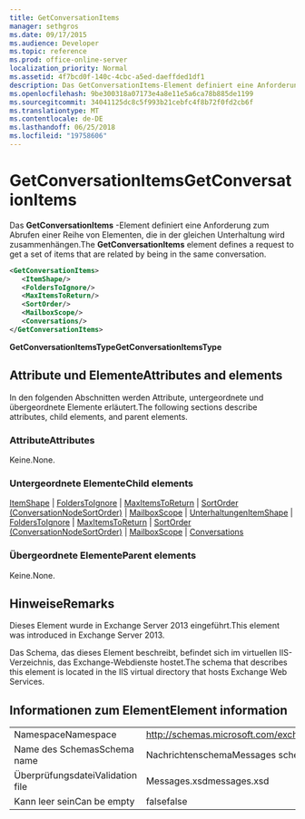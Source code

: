 ```yaml
---
title: GetConversationItems
manager: sethgros
ms.date: 09/17/2015
ms.audience: Developer
ms.topic: reference
ms.prod: office-online-server
localization_priority: Normal
ms.assetid: 4f7bcd0f-140c-4cbc-a5ed-daeffded1df1
description: Das GetConversationItems-Element definiert eine Anforderung zum Abrufen einer Reihe von Elementen, die in der gleichen Unterhaltung wird zusammenhängen.
ms.openlocfilehash: 9be300318a07173e4a8e11e5a6ca78b885de1199
ms.sourcegitcommit: 34041125dc8c5f993b21cebfc4f8b72f0fd2cb6f
ms.translationtype: MT
ms.contentlocale: de-DE
ms.lasthandoff: 06/25/2018
ms.locfileid: "19758606"
---
```

# <a name="getconversationitems"></a><span data-ttu-id="a01b5-103">GetConversationItems</span><span class="sxs-lookup"><span data-stu-id="a01b5-103">GetConversationItems</span></span>

<span data-ttu-id="a01b5-104">Das **GetConversationItems** -Element definiert eine Anforderung zum Abrufen einer Reihe von Elementen, die in der gleichen Unterhaltung wird zusammenhängen.</span><span class="sxs-lookup"><span data-stu-id="a01b5-104">The **GetConversationItems** element defines a request to get a set of items that are related by being in the same conversation.</span></span> 
  
```XML
<GetConversationItems>
   <ItemShape/>
   <FoldersToIgnore/>
   <MaxItemsToReturn/>
   <SortOrder/>
   <MailboxScope/>
   <Conversations/>
</GetConversationItems>
```

 <span data-ttu-id="a01b5-105">**GetConversationItemsType**</span><span class="sxs-lookup"><span data-stu-id="a01b5-105">**GetConversationItemsType**</span></span>
## <a name="attributes-and-elements"></a><span data-ttu-id="a01b5-106">Attribute und Elemente</span><span class="sxs-lookup"><span data-stu-id="a01b5-106">Attributes and elements</span></span>

<span data-ttu-id="a01b5-107">In den folgenden Abschnitten werden Attribute, untergeordnete und übergeordnete Elemente erläutert.</span><span class="sxs-lookup"><span data-stu-id="a01b5-107">The following sections describe attributes, child elements, and parent elements.</span></span>
  
### <a name="attributes"></a><span data-ttu-id="a01b5-108">Attribute</span><span class="sxs-lookup"><span data-stu-id="a01b5-108">Attributes</span></span>

<span data-ttu-id="a01b5-109">Keine.</span><span class="sxs-lookup"><span data-stu-id="a01b5-109">None.</span></span>
  
### <a name="child-elements"></a><span data-ttu-id="a01b5-110">Untergeordnete Elemente</span><span class="sxs-lookup"><span data-stu-id="a01b5-110">Child elements</span></span>

<span data-ttu-id="a01b5-111">[ItemShape](itemshape.md) | [FoldersToIgnore](folderstoignore.md) | [MaxItemsToReturn](maxitemstoreturn.md) | [SortOrder (ConversationNodeSortOrder)](sortorder-conversationnodesortorder.md) | [MailboxScope](mailboxscope.md) | [Unterhaltungen](conversations-ex15websvcsotherref.md)</span><span class="sxs-lookup"><span data-stu-id="a01b5-111">[ItemShape](itemshape.md) | [FoldersToIgnore](folderstoignore.md) | [MaxItemsToReturn](maxitemstoreturn.md) | [SortOrder (ConversationNodeSortOrder)](sortorder-conversationnodesortorder.md) | [MailboxScope](mailboxscope.md) | [Conversations](conversations-ex15websvcsotherref.md)</span></span>
  
### <a name="parent-elements"></a><span data-ttu-id="a01b5-112">Übergeordnete Elemente</span><span class="sxs-lookup"><span data-stu-id="a01b5-112">Parent elements</span></span>

<span data-ttu-id="a01b5-113">Keine.</span><span class="sxs-lookup"><span data-stu-id="a01b5-113">None.</span></span>
  
## <a name="remarks"></a><span data-ttu-id="a01b5-114">Hinweise</span><span class="sxs-lookup"><span data-stu-id="a01b5-114">Remarks</span></span>

<span data-ttu-id="a01b5-115">Dieses Element wurde in Exchange Server 2013 eingeführt.</span><span class="sxs-lookup"><span data-stu-id="a01b5-115">This element was introduced in Exchange Server 2013.</span></span>
  
<span data-ttu-id="a01b5-116">Das Schema, das dieses Element beschreibt, befindet sich im virtuellen IIS-Verzeichnis, das Exchange-Webdienste hostet.</span><span class="sxs-lookup"><span data-stu-id="a01b5-116">The schema that describes this element is located in the IIS virtual directory that hosts Exchange Web Services.</span></span>
  
## <a name="element-information"></a><span data-ttu-id="a01b5-117">Informationen zum Element</span><span class="sxs-lookup"><span data-stu-id="a01b5-117">Element information</span></span>

|||
|:-----|:-----|
|<span data-ttu-id="a01b5-118">Namespace</span><span class="sxs-lookup"><span data-stu-id="a01b5-118">Namespace</span></span>  <br/> |http://schemas.microsoft.com/exchange/services/2006/messages  <br/> |
|<span data-ttu-id="a01b5-119">Name des Schemas</span><span class="sxs-lookup"><span data-stu-id="a01b5-119">Schema name</span></span>  <br/> |<span data-ttu-id="a01b5-120">Nachrichtenschema</span><span class="sxs-lookup"><span data-stu-id="a01b5-120">Messages schema</span></span>  <br/> |
|<span data-ttu-id="a01b5-121">Überprüfungsdatei</span><span class="sxs-lookup"><span data-stu-id="a01b5-121">Validation file</span></span>  <br/> |<span data-ttu-id="a01b5-122">Messages.xsd</span><span class="sxs-lookup"><span data-stu-id="a01b5-122">messages.xsd</span></span>  <br/> |
|<span data-ttu-id="a01b5-123">Kann leer sein</span><span class="sxs-lookup"><span data-stu-id="a01b5-123">Can be empty</span></span>  <br/> |<span data-ttu-id="a01b5-124">false</span><span class="sxs-lookup"><span data-stu-id="a01b5-124">false</span></span>  <br/> |
   

